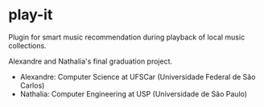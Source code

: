 # play-it

Plugin for smart music recommendation during playback of local music collections.

Alexandre and Nathalia's final graduation project.

* Alexandre: Computer Science at UFSCar (Universidade Federal de São Carlos)
* Nathalia: Computer Engineering at USP (Universidade de São Paulo)
